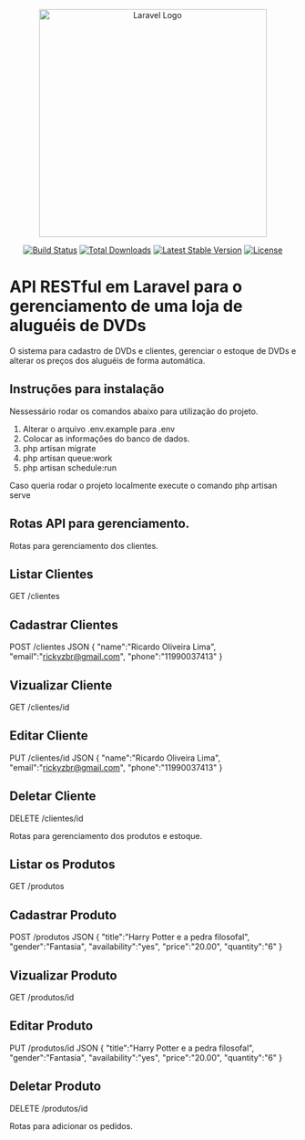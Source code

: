 <p align="center"><a href="https://laravel.com" target="_blank"><img src="https://raw.githubusercontent.com/laravel/art/master/logo-lockup/5%20SVG/2%20CMYK/1%20Full%20Color/laravel-logolockup-cmyk-red.svg" width="400" alt="Laravel Logo"></a></p>

<p align="center">
<a href="https://github.com/laravel/framework/actions"><img src="https://github.com/laravel/framework/workflows/tests/badge.svg" alt="Build Status"></a>
<a href="https://packagist.org/packages/laravel/framework"><img src="https://img.shields.io/packagist/dt/laravel/framework" alt="Total Downloads"></a>
<a href="https://packagist.org/packages/laravel/framework"><img src="https://img.shields.io/packagist/v/laravel/framework" alt="Latest Stable Version"></a>
<a href="https://packagist.org/packages/laravel/framework"><img src="https://img.shields.io/packagist/l/laravel/framework" alt="License"></a>
</p>


# API RESTful em Laravel para o gerenciamento de uma loja de aluguéis de DVDs

O sistema para cadastro de DVDs e clientes, gerenciar o estoque de DVDs e alterar os preços dos aluguéis de forma automática.

## Instruções para instalação

Nessessário rodar os comandos abaixo para utilização do projeto.
1. Alterar o arquivo .env.example para .env
2. Colocar as informações do banco de dados.
3. php artisan migrate
4. php artisan queue:work
5. php artisan schedule:run

Caso queria rodar o projeto localmente execute o comando
php artisan serve
   

## Rotas API para gerenciamento.

Rotas para gerenciamento dos clientes.

## Listar Clientes
GET /clientes

## Cadastrar Clientes
POST /clientes
JSON 
{
    "name":"Ricardo Oliveira Lima", 
    "email":"rickyzbr@gmail.com", 
    "phone":"11990037413"
}

## Vizualizar Cliente
GET /clientes/id

## Editar Cliente
PUT /clientes/id
JSON 
{
    "name":"Ricardo Oliveira Lima", 
    "email":"rickyzbr@gmail.com", 
    "phone":"11990037413"
}

## Deletar Cliente
DELETE /clientes/id

Rotas para gerenciamento dos produtos e estoque.

## Listar os Produtos
GET /produtos

## Cadastrar Produto
POST /produtos
JSON 
{
    "title":"Harry Potter e a pedra filosofal", 
    "gender":"Fantasia", 
    "availability":"yes",
    "price":"20.00",
    "quantity":"6"
}

## Vizualizar Produto
GET /produtos/id

## Editar Produto
PUT /produtos/id
JSON 
{
    "title":"Harry Potter e a pedra filosofal", 
    "gender":"Fantasia", 
    "availability":"yes",
    "price":"20.00",
    "quantity":"6"
}

## Deletar Produto
DELETE /produtos/id

Rotas para adicionar os pedidos.
   



